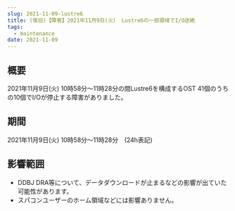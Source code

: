 ```yaml
---
slug: 2021-11-09-lustre6
title: (復旧)【障害】2021年11月9日(火） Lustre6の一部領域でI/O途絶
tags:
  - maintenance
date: 2021-11-09
---
```



## 概要

2021年11月9日(火) 10時58分～11時28分の間Lustre6を構成するOST 41個のうちの10個でI/Oが停止する障害がありました。

<!-- truncate -->

## 期間

2021年11月9日(火) 10時58分～11時28分　(24h表記)


## 影響範囲

- DDBJ DRA等について、データダウンロードが止まるなどの影響が出ていた可能性があります。
- スパコンユーザーのホーム領域などには影響ありません。
